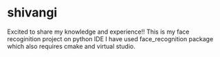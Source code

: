 # shivangi
Excited to share my knowledge and experience!!
This is my face recoginition project on python IDE
I have used face_recognition package which also requires cmake and virtual studio.

